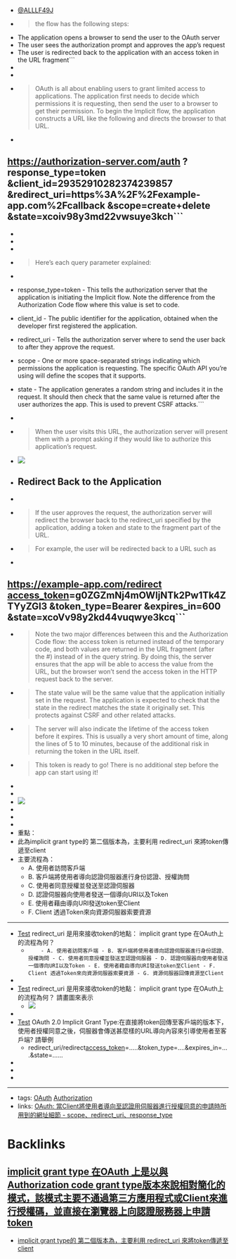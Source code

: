 - [@ALLLF49J](<@ALLLF49J.md>)
- > the flow has the following steps:
 - The application opens a browser to send the user to the OAuth server
 - The user sees the authorization prompt and approves the app’s request
 - The user is redirected back to the application with an access token in the URL fragment```
- 
- 
- > OAuth is all about enabling users to grant limited access to applications. The application first needs to decide which permissions it is requesting, then send the user to a browser to get their permission. To begin the Implicit flow, the application constructs a URL like the following and directs the browser to that URL.
- ```javascript
https://authorization-server.com/auth
 ?response_type=token
 &client_id=29352910282374239857
 &redirect_uri=https%3A%2F%2Fexample-app.com%2Fcallback
 &scope=create+delete
 &state=xcoiv98y3md22vwsuye3kch```
- 
- 
- 
- 
- > Here’s each query parameter explained: 

- ```javascript
- response_type=token - This tells the authorization server that the application is initiating the Implicit flow. Note the difference from the Authorization Code flow where this value is set to code.

- client_id - The public identifier for the application, obtained when the developer first registered the application.

- redirect_uri - Tells the authorization server where to send the user back to after they approve the request.

- scope - One or more space-separated strings indicating which permissions the application is requesting. The specific OAuth API you’re using will define the scopes that it supports.

- state - The application generates a random string and includes it in the request. It should then check that the same value is returned after the user authorizes the app. This is used to prevent CSRF attacks.```
- 
- > When the user visits this URL, the authorization server will present them with a prompt asking if they would like to authorize this application’s request.
- ![](https://developer.okta.com/assets-jekyll/blog/oauth-authorization-code-grant-type/oauth-prompt-48d4b9d76687db5e661fd8f434514d4d4f9136f7a9a7bdc049a93cf8894c653d.png)
- ## Redirect Back to the Application
- 
- > If the user approves the request, the authorization server will redirect the browser back to the redirect_uri specified by the application, adding a token and state to the fragment part of the URL.
- > For example, the user will be redirected back to a URL such as
- ```javascript
https://example-app.com/redirect
  [access_token](<access_token.md>)=g0ZGZmNj4mOWIjNTk2Pw1Tk4ZTYyZGI3
  &token_type=Bearer
  &expires_in=600
  &state=xcoVv98y2kd44vuqwye3kcq```
- 
- > Note the two major differences between this and the Authorization Code flow: the access token is returned instead of the temporary code, and both values are returned in the URL fragment (after the #) instead of in the query string. By doing this, the server ensures that the app will be able to access the value from the URL, but the browser won’t send the access token in the HTTP request back to the server.
- > The state value will be the same value that the application initially set in the request. The application is expected to check that the state in the redirect matches the state it originally set. This protects against CSRF and other related attacks.
- > The server will also indicate the lifetime of the access token before it expires. This is usually a very short amount of time, along the lines of 5 to 10 minutes, because of the additional risk in returning the token in the URL itself.
- > This token is ready to go! There is no additional step before the app can start using it!
- 
- 
- ![](https://res.cloudinary.com/dqfxgtyoi/image/upload/v1679229338/blog/OAuth/OAuth-implicit-version2_euhcgr.png)
- 
- 
- 
- 重點：
- 此為implicit grant type的 第二個版本為，主要利用 redirect_uri 來將token傳遞至client
- 主要流程為：
    - A. 使用者訪問客戶端
    - B. 客戶端將使用者導向認證伺服器進行身份認證、授權詢問
    - C. 使用者同意授權並發送至認證伺服器
    - D. 認證伺服器向使用者發送一個導向URI以及Token
    - E. 使用者藉由導向URI發送token至Client
    - F. Client 透過Token來向資源伺服器索要資源
- ---
- [Test](<Test.md>) redirect_uri 是用來接收token的地點： implicit grant type 在OAuth上的流程為何？ 
    -  `	- A. 使用者訪問客戶端 - B. 客戶端將使用者導向認證伺服器進行身份認證、授權詢問 - C. 使用者同意授權並發送至認證伺服器 - D. 認證伺服器向使用者發送一個導向URI以及Token - E. 使用者藉由導向URI發送token至Client - F. Client 透過Token來向資源伺服器索要資源 - G. 資源伺服器回傳資源至Client`
- 
- [Test](<Test.md>)  redirect_uri 是用來接收token的地點： implicit grant type 在OAuth上的流程為何？ 請畫圖來表示
    -  ![](https://res.cloudinary.com/dqfxgtyoi/image/upload/v1679229338/blog/OAuth/OAuth-implicit-version2_euhcgr.png)
- 
-  [Test](<Test.md>) OAuth 2.0 Implicit Grant Type:在直接將token回傳至客戶端的版本下，使用者授權同意之後，伺服器會傳送甚麼樣的URL導向內容來引導使用者至客戶端? 請舉例
    - redirect_uri/redirect[access_token](<access_token.md>)=.....&token_type=....&expires_in=....&state=......
- 
- 
- 
- ---
- tags: [OAuth](<OAuth.md>) [Authorization](<Authorization.md>)
- links: [OAuth: 當Client將使用者導向至認證用伺服器進行授權同意的申請時所用到的網址細節 - scope、redirect_uri、response_type](<OAuth: 當Client將使用者導向至認證用伺服器進行授權同意的申請時所用到的網址細節 - scope、redirect_uri、response_type.md>)

# Backlinks
## [implicit grant type 在OAuth 上是以與Authorization code grant type版本來說相對簡化的模式，該模式主要不通過第三方應用程式或Client來進行授權碼，並直接在瀏覽器上向認證服務器上申請token](<implicit grant type 在OAuth 上是以與Authorization code grant type版本來說相對簡化的模式，該模式主要不通過第三方應用程式或Client來進行授權碼，並直接在瀏覽器上向認證服務器上申請token.md>)
- [implicit grant type的 第二個版本為，主要利用 redirect_uri 來將token傳遞至client](<implicit grant type的 第二個版本為，主要利用 redirect_uri 來將token傳遞至client.md>)

